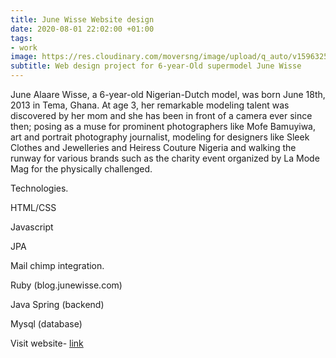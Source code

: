 ```yaml
---
title: June Wisse Website design
date: 2020-08-01 22:02:00 +01:00
tags:
- work
image: https://res.cloudinary.com/moversng/image/upload/q_auto/v1596325654/www.junewisse.com__Laptop_with_HiDPI_screen_2_n5tqtw.png
subtitle: Web design project for 6-year-Old supermodel June Wisse
---
```


June Alaare Wisse, a 6-year-old Nigerian-Dutch model, was born June 18th, 2013 in Tema, Ghana. At age 3, her remarkable modeling talent was discovered by her mom and she has been in front of a camera ever since then; posing as a muse for prominent photographers like Mofe Bamuyiwa, art and portrait photography journalist, modeling for designers like Sleek Clothes and Jewelleries and Heiress Couture Nigeria and walking the runway for various brands such as the charity event organized by La Mode Mag for the physically challenged.

Technologies.
<p>HTML/CSS</p>
<p>Javascript</p>
<p>JPA</p>
<p>Mail chimp integration.</p>
<p>Ruby (blog.junewisse.com)</p>
<p>Java Spring (backend)</p>
<p>Mysql (database)</p>

Visit website- [link](https://www.junewisse.com/)